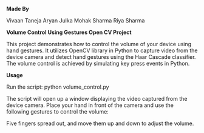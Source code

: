 **Made By**

Vivaan Taneja
Aryan Julka
Mohak Sharma
Riya Sharma


**Volume Control Using Gestures Open CV Project**

This project demonstrates how to control the volume of your device using hand gestures. It utilizes OpenCV library in Python to capture video from the device camera and detect hand gestures using the Haar Cascade classifier. The volume control is achieved by simulating key press events in Python.

**Usage**

Run the script: python volume_control.py

The script will open up a window displaying the video captured from the device camera. Place your hand in front of the camera and use the following gestures to control the volume:

Five fingers spread out, and move them up and down to adjust the volume.
